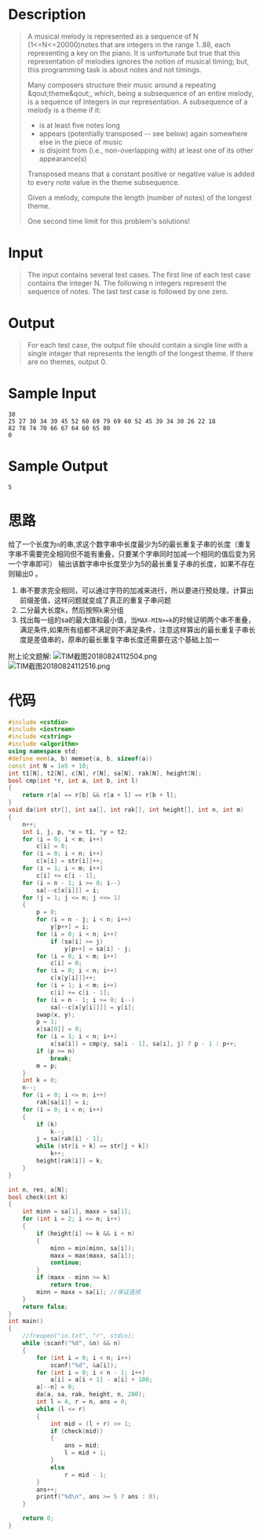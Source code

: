 # Description

> A musical melody is represented as a sequence of N (1<=N<=20000)notes that are integers in the range 1..88, each representing a key on the piano. It is unfortunate but true that this representation of melodies ignores the notion of musical timing; but, this programming task is about notes and not timings. 
>
> Many composers structure their music around a repeating &qout;theme&qout;, which, being a subsequence of an entire melody, is a sequence of integers in our representation. A subsequence of a melody is a theme if it: 
>
> - is at least five notes long 
> - appears (potentially transposed -- see below) again somewhere else in the piece of music 
> - is disjoint from (i.e., non-overlapping with) at least one of its other appearance(s)
>
> Transposed means that a constant positive or negative value is added to every note value in the theme subsequence. 
>
> Given a melody, compute the length (number of notes) of the longest theme. 
>
> One second time limit for this problem's solutions! 

# Input

> The input contains several test cases. The first line of each test case contains the integer N. The following n integers represent the sequence of notes. 
> The last test case is followed by one zero. 

# Output

> For each test case, the output file should contain a single line with a single integer that represents the length of the longest theme. If there are no themes, output 0.

# Sample Input

```
30
25 27 30 34 39 45 52 60 69 79 69 60 52 45 39 34 30 26 22 18
82 78 74 70 66 67 64 60 65 80
0
```

# Sample Output

```
5
```

 # 思路 

给了一个长度为`n`的串,求这个数字串中长度最少为5的最长重复子串的长度（重复字串不需要完全相同但不能有重叠，只要某个字串同时加减一个相同的值后变为另一个字串即可） 输出该数字串中长度至少为5的最长重复子串的长度，如果不存在则输出0 。

1. 串不要求完全相同，可以通过字符的加减来进行，所以要进行预处理，计算出前缀差值，这样问题就变成了真正的重复子串问题
2. 二分最大长度k，然后按照k来分组
3. 找出每一组的sa的最大值和最小值，当`MAX-MIN>=k`的时候证明两个串不重叠，满足条件,如果所有组都不满足则不满足条件，注意这样算出的最长重复子串长度是差值串的，原串的最长重复字串长度还需要在这个基础上加一

附上论文题解:
![TIM截图20180824112504.png](https://i.loli.net/2018/08/24/5b7f7ae39a4c3.png) 
![TIM截图20180824112516.png](https://i.loli.net/2018/08/24/5b7f7ae39a31a.png)

# 代码

```cpp
#include <cstdio>
#include <iostream>
#include <cstring>
#include <algorithm>
using namespace std;
#define mem(a, b) memset(a, b, sizeof(a))
const int N = 1e5 + 10;
int t1[N], t2[N], c[N], r[N], sa[N], rak[N], height[N];
bool cmp(int *r, int a, int b, int l)
{
    return r[a] == r[b] && r[a + l] == r[b + l];
}
void da(int str[], int sa[], int rak[], int height[], int n, int m)
{
    n++;
    int i, j, p, *x = t1, *y = t2;
    for (i = 0; i < m; i++)
        c[i] = 0;
    for (i = 0; i < n; i++)
        c[x[i] = str[i]]++;
    for (i = 1; i < m; i++)
        c[i] += c[i - 1];
    for (i = n - 1; i >= 0; i--)
        sa[--c[x[i]]] = i;
    for (j = 1; j <= n; j <<= 1)
    {
        p = 0;
        for (i = n - j; i < n; i++)
            y[p++] = i;
        for (i = 0; i < n; i++)
            if (sa[i] >= j)
                y[p++] = sa[i] - j;
        for (i = 0; i < m; i++)
            c[i] = 0;
        for (i = 0; i < n; i++)
            c[x[y[i]]]++;
        for (i = 1; i < m; i++)
            c[i] += c[i - 1];
        for (i = n - 1; i >= 0; i--)
            sa[--c[x[y[i]]]] = y[i];
        swap(x, y);
        p = 1;
        x[sa[0]] = 0;
        for (i = 1; i < n; i++)
            x[sa[i]] = cmp(y, sa[i - 1], sa[i], j) ? p - 1 : p++;
        if (p >= n)
            break;
        m = p;
    }
    int k = 0;
    n--;
    for (i = 0; i <= n; i++)
        rak[sa[i]] = i;
    for (i = 0; i < n; i++)
    {
        if (k)
            k--;
        j = sa[rak[i] - 1];
        while (str[i + k] == str[j + k])
            k++;
        height[rak[i]] = k;
    }
}

int n, res, a[N];
bool check(int k)
{
    int minn = sa[1], maxx = sa[1];
    for (int i = 2; i <= n; i++)
    {
        if (height[i] >= k && i < n)
        {
            minn = min(minn, sa[i]);
            maxx = max(maxx, sa[i]);
            continue;
        }
        if (maxx - minn >= k)
            return true;
        minn = maxx = sa[i]; //保证连续
    }
    return false;
}
int main()
{
    //freopen("in.txt", "r", stdin);
    while (scanf("%d", &n) && n)
    {
        for (int i = 0; i < n; i++)
            scanf("%d", &a[i]);
        for (int i = 0; i < n - 1; i++)
            a[i] = a[i + 1] - a[i] + 100;
        a[--n] = 0;
        da(a, sa, rak, height, n, 200);
        int l = 4, r = n, ans = 0;
        while (l <= r)
        {
            int mid = (l + r) >> 1;
            if (check(mid))
            {
                ans = mid;
                l = mid + 1;
            }
            else
                r = mid - 1;
        }
        ans++;
        printf("%d\n", ans >= 5 ? ans : 0);
    }

    return 0;
}
```


